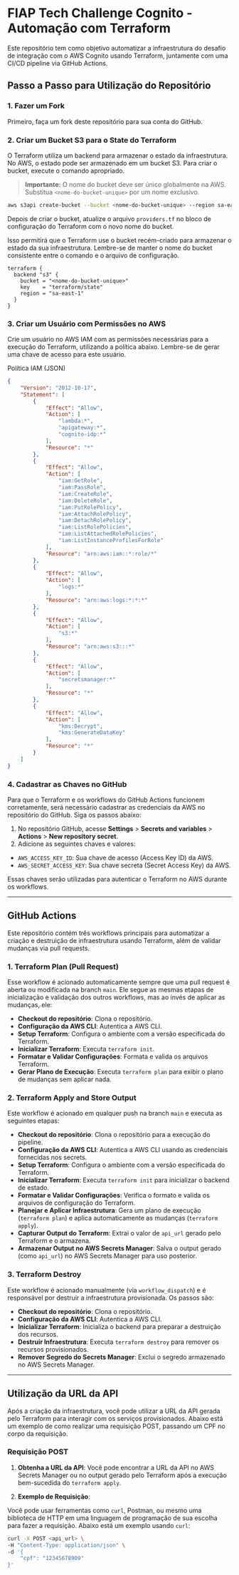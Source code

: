 # FIAP Tech Challenge Cognito - Automação com Terraform

Este repositório tem como objetivo automatizar a infraestrutura do desafio de integração com o AWS Cognito usando Terraform, juntamente com uma CI/CD pipeline via GitHub Actions.

## Passo a Passo para Utilização do Repositório

### 1. Fazer um Fork
Primeiro, faça um fork deste repositório para sua conta do GitHub.

### 2. Criar um Bucket S3 para o State do Terraform

O Terraform utiliza um backend para armazenar o estado da infraestrutura. No AWS, o estado pode ser armazenado em um bucket S3. Para criar o bucket, execute o comando apropriado.

> **Importante:** O nome do bucket deve ser único globalmente na AWS. Substitua `<nome-do-bucket-unique>` por um nome exclusivo.

```bash
aws s3api create-bucket --bucket <nome-do-bucket-unique> --region sa-east-1 --create-bucket-configuration LocationConstraint=sa-east-1
```

Depois de criar o bucket, atualize o arquivo `providers.tf` no bloco de configuração do Terraform com o novo nome do bucket.

Isso permitirá que o Terraform use o bucket recém-criado para armazenar o estado da sua infraestrutura. Lembre-se de manter o nome do bucket consistente entre o comando e o arquivo de configuração.

```hcl
terraform {
  backend "s3" {
    bucket = "<nome-do-bucket-unique>"
    key    = "terraform/state"
    region = "sa-east-1"
  }
}
```
### 3. Criar um Usuário com Permissões no AWS
Crie um usuário no AWS IAM com as permissões necessárias para a execução do Terraform, utilizando a política abaixo. Lembre-se de gerar uma chave de acesso para este usuário.

Política IAM (JSON)
```json
{
	"Version": "2012-10-17",
	"Statement": [
		{
			"Effect": "Allow",
			"Action": [
				"lambda:*",
				"apigateway:*",
				"cognito-idp:*"
			],
			"Resource": "*"
		},
		{
			"Effect": "Allow",
			"Action": [
				"iam:GetRole",
				"iam:PassRole",
				"iam:CreateRole",
				"iam:DeleteRole",
				"iam:PutRolePolicy",
				"iam:AttachRolePolicy",
				"iam:DetachRolePolicy",
				"iam:ListRolePolicies",
				"iam:ListAttachedRolePolicies",
				"iam:ListInstanceProfilesForRole"
			],
			"Resource": "arn:aws:iam::*:role/*"
		},
		{
			"Effect": "Allow",
			"Action": [
				"logs:*"
			],
			"Resource": "arn:aws:logs:*:*:*"
		},
		{
			"Effect": "Allow",
			"Action": [
				"s3:*"
			],
			"Resource": "arn:aws:s3:::*"
		},
		{
			"Effect": "Allow",
			"Action": [
				"secretsmanager:*"
			],
			"Resource": "*"
		},
		{
			"Effect": "Allow",
			"Action": [
				"kms:Decrypt",
				"kms:GenerateDataKey"
			],
			"Resource": "*"
		}
	]
}
```

### 4. Cadastrar as Chaves no GitHub

Para que o Terraform e os workflows do GitHub Actions funcionem corretamente, será necessário cadastrar as credenciais da AWS no repositório do GitHub. Siga os passos abaixo:

1. No repositório GitHub, acesse **Settings** > **Secrets and variables** > **Actions** > **New repository secret**.
2. Adicione as seguintes chaves e valores:

- `AWS_ACCESS_KEY_ID`: Sua chave de acesso (Access Key ID) da AWS.
- `AWS_SECRET_ACCESS_KEY`: Sua chave secreta (Secret Access Key) da AWS.

Essas chaves serão utilizadas para autenticar o Terraform no AWS durante os workflows.

---

## GitHub Actions

Este repositório contém três workflows principais para automatizar a criação e destruição de infraestrutura usando Terraform, além de validar mudanças via pull requests.

### 1. **Terraform Plan (Pull Request)**

Esse workflow é acionado automaticamente sempre que uma pull request é aberta ou modificada na branch `main`. Ele segue as mesmas etapas de inicialização e validação dos outros workflows, mas ao invés de aplicar as mudanças, ele:

- **Checkout do repositório**: Clona o repositório.
- **Configuração da AWS CLI**: Autentica a AWS CLI.
- **Setup Terraform**: Configura o ambiente com a versão especificada do Terraform.
- **Inicializar Terraform**: Executa `terraform init`.
- **Formatar e Validar Configurações**: Formata e valida os arquivos Terraform.
- **Gerar Plano de Execução**: Executa `terraform plan` para exibir o plano de mudanças sem aplicar nada.

### 2. **Terraform Apply and Store Output**

Este workflow é acionado em qualquer push na branch `main` e executa as seguintes etapas:

- **Checkout do repositório**: Clona o repositório para a execução do pipeline.
- **Configuração da AWS CLI**: Autentica a AWS CLI usando as credenciais fornecidas nos secrets.
- **Setup Terraform**: Configura o ambiente com a versão especificada do Terraform.
- **Inicializar Terraform**: Executa `terraform init` para inicializar o backend de estado.
- **Formatar e Validar Configurações**: Verifica o formato e valida os arquivos de configuração do Terraform.
- **Planejar e Aplicar Infraestrutura**: Gera um plano de execução (`terraform plan`) e aplica automaticamente as mudanças (`terraform apply`).
- **Capturar Output do Terraform**: Extrai o valor de `api_url` gerado pelo Terraform e o armazena.
- **Armazenar Output no AWS Secrets Manager**: Salva o output gerado (como `api_url`) no AWS Secrets Manager para uso posterior.

### 3. **Terraform Destroy**

Este workflow é acionado manualmente (via `workflow_dispatch`) e é responsável por destruir a infraestrutura provisionada. Os passos são:

- **Checkout do repositório**: Clona o repositório.
- **Configuração da AWS CLI**: Autentica a AWS CLI.
- **Inicializar Terraform**: Inicializa o backend para preparar a destruição dos recursos.
- **Destruir Infraestrutura**: Executa `terraform destroy` para remover os recursos provisionados.
- **Remover Segredo do Secrets Manager**: Exclui o segredo armazenado no AWS Secrets Manager.

---

## Utilização da URL da API

Após a criação da infraestrutura, você pode utilizar a URL da API gerada pelo Terraform para interagir com os serviços provisionados. Abaixo está um exemplo de como realizar uma requisição POST, passando um CPF no corpo da requisição.

### Requisição POST

1. **Obtenha a URL da API**: Você pode encontrar a URL da API no AWS Secrets Manager ou no output gerado pelo Terraform após a execução bem-sucedida do `terraform apply`.

2. **Exemplo de Requisição**:

Você pode usar ferramentas como `curl`, Postman, ou mesmo uma biblioteca de HTTP em uma linguagem de programação de sua escolha para fazer a requisição. Abaixo está um exemplo usando `curl`:

```bash
curl -X POST <api_url> \
-H "Content-Type: application/json" \
-d '{
    "cpf": "12345678909"
}'
```